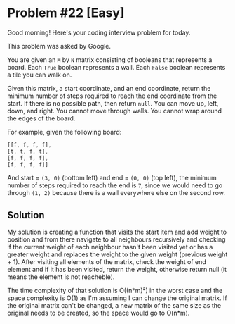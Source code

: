 # Problem #22 [Easy]  

Good morning! Here's your coding interview problem for today.  

This problem was asked by Google.  

You are given an `M` by `N` matrix consisting of booleans that represents a board. Each `True` boolean represents a wall. Each `False` boolean represents a tile you can walk on.  

Given this matrix, a start coordinate, and an end coordinate, return the minimum number of steps required to reach the end coordinate from the start. If there is no possible path, then return `null`. You can move up, left, down, and right. You cannot move through walls. You cannot wrap around the edges of the board.  

For example, given the following board:  

```javascript
[[f, f, f, f],
[t, t, f, t],
[f, f, f, f],
[f, f, f, f]]
```

And start = `(3, 0)` (bottom left) and end = `(0, 0)` (top left), the minimum number of steps required to reach the end is `7`, since we would need to go through `(1, 2)` because there is a wall everywhere else on the second row.  

## Solution  

My solution is creating a function that visits the start item and add weight to position and from there navigate to all neighbours recursively and checking if the current weight of each neighbour hasn't been visited yet or has a greater weight and replaces the weight to the given weight (previous weight + 1). After visiting all elements of the matrix, check the weight of end element and if it has been visited, return the weight, otherwise return null (it means the element is not reacheble).  

The time complexity of that solution is O((n\*m)²) in the worst case and the space complexity is O(1) as I'm assuming I can change the original matrix. If the original matrix can't be changed, a new matrix of the same size as the original needs to be created, so the space would go to O(n\*m).  
